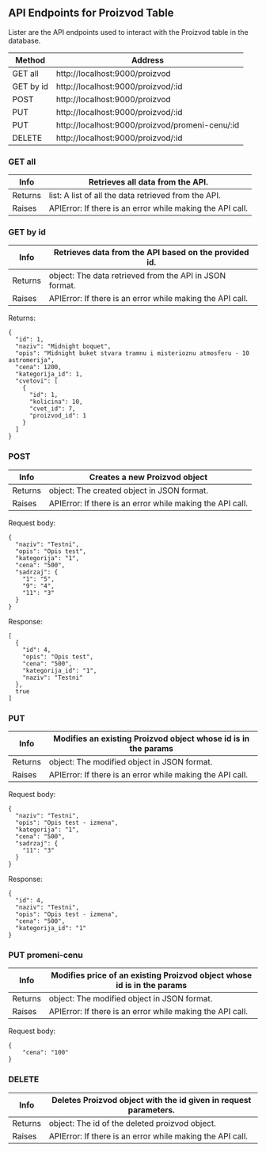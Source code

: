 ## API Endpoints for Proizvod Table
Lister are the API endpoints used to interact with the Proizvod table in the database.

| Method      | Address                                         |
|-------------|-------------------------------------------------|
| GET all     | http://localhost:9000/proizvod                  |
| GET by id   | http://localhost:9000/proizvod/:id              |
| POST        | http://localhost:9000/proizvod                  |
| PUT         | http://localhost:9000/proizvod/:id              |
| PUT         | http://localhost:9000/proizvod/promeni-cenu/:id |
| DELETE      | http://localhost:9000/proizvod/:id              |

### GET all

| Info    | Retrieves all data from the API.                            |
|---------|-------------------------------------------------------------|
| Returns | list: A list of all the data retrieved from the API.        |
| Raises  | APIError:  If there is an error while making the API call.  |

### GET by id

| Info    | Retrieves data from the API based on the provided id.        |
|---------|--------------------------------------------------------------|
| Returns | object: The data retrieved from the API in JSON format.      |
| Raises  | APIError: If there is an error while making the API call.    |

Returns:
```
{
  "id": 1,
  "naziv": "Midnight boquet",
  "opis": "Midnight buket stvara tramnu i misterioznu atmosferu - 10 astromerija",
  "cena": 1200,
  "kategorija_id": 1,
  "cvetovi": [
    {
      "id": 1,
      "kolicina": 10,
      "cvet_id": 7,
      "proizvod_id": 1
    }
  ]
}
```

### POST

| Info    | Creates a new Proizvod object                                |
|---------|--------------------------------------------------------------|
| Returns | object: The created object in JSON format.                   |
| Raises  | APIError: If there is an error while making the API call.    |

Request body:
```
{
  "naziv": "Testni",
  "opis": "Opis test",
  "kategorija": "1",
  "cena": "500",
  "sadrzaj": {
    "1": "5",
    "9": "4",
    "11": "3"
  }
}
```

Response:
```
[
  {
    "id": 4,
    "opis": "Opis test",
    "cena": "500",
    "kategorija_id": "1",
    "naziv": "Testni"
  },
  true
]
```

### PUT

| Info    | Modifies an existing Proizvod object whose id is in the params   |
|---------|------------------------------------------------------------------|
| Returns | object: The modified object in JSON format.                      |
| Raises  | APIError: If there is an error while making the API call.        |

Request body:
```
{
  "naziv": "Testni",
  "opis": "Opis test - izmena",
  "kategorija": "1",
  "cena": "500",
  "sadrzaj": {
    "11": "3"
  }
}
```

Response:
```
{
  "id": 4,
  "naziv": "Testni",
  "opis": "Opis test - izmena",
  "cena": "500",
  "kategorija_id": "1"
}
```

### PUT promeni-cenu

| Info    | Modifies price of an existing Proizvod object whose id is in the params   |
|---------|---------------------------------------------------------------------------|
| Returns | object: The modified object in JSON format.                               |
| Raises  | APIError: If there is an error while making the API call.                 |

Request body:
```
{
    "cena": "100"
}
```

### DELETE

| Info    | Deletes Proizvod object with the id given in request parameters. |
|---------|------------------------------------------------------------------|
| Returns | object: The id of the deleted proizvod object.                   |
| Raises  | APIError: If there is an error while making the API call.        |
